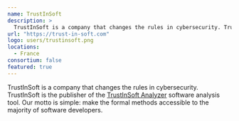 ```yaml
---
name: TrustInSoft
description: > 
  TrustInSoft is a company that changes the rules in cybersecurity. TrustInSoft is the publisher of the [TrustInSoft Analyzer](https://www.trust-in-soft.com/trustinsoft-analyzer) software analysis tool.
url: "https://trust-in-soft.com"
logo: users/trustinsoft.png
locations: 
  - France
consortium: false
featured: true
---
```


TrustInSoft is a company that changes the rules in cybersecurity. TrustInSoft is the publisher of the [TrustInSoft Analyzer](https://www.trust-in-soft.com/trustinsoft-analyzer) software analysis tool. Our motto is simple: make the formal methods accessible to the majority of software developers.

